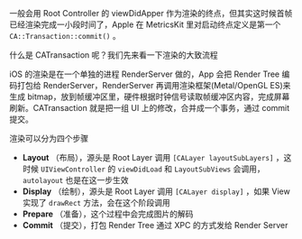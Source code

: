 一般会用 Root Controller 的 viewDidApper 作为渲染的终点，但其实这时候首帧已经渲染完成一小段时间了，Apple 在 MetricsKit 里对启动终点定义是第一个 `CA::Transaction::commit()` 。

什么是 CATransaction 呢？我们先来看一下渲染的大致流程

iOS 的渲染是在一个单独的进程 RenderServer 做的，App 会把 Render Tree 编码打包给 RenderServer，RenderServer 再调用渲染框架(Metal/OpenGL ES)来生成 bitmap，放到帧缓冲区里，硬件根据时钟信号读取帧缓冲区内容，完成屏幕刷新。CATransaction 就是把一组 UI 上的修改，合并成一个事务，通过 commit 提交。

渲染可以分为四个步骤

* **Layout** （布局），源头是 Root Layer 调用 `[CALayer layoutSubLayers]` ，这时候 `UIViewController` 的 `viewDidLoad` 和 `LayoutSubViews` 会调用， `autolayout` 也是在这一步生效
* **Display** （绘制），源头是 Root Layer 调用 `[CALayer display]` ，如果 View 实现了 `drawRect` 方法，会在这个阶段调用
* **Prepare** （准备），这个过程中会完成图片的解码
* **Commit** （提交），打包 Render Tree 通过 XPC 的方式发给 Render Server